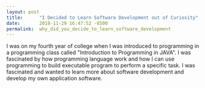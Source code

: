 ```yaml
---
layout: post
title:      "I Decided to Learn Software Development out of Curiosity"
date:       2018-11-29 16:47:52 -0500
permalink:  why_did_you_decide_to_learn_software_development
---
```



I was on my fourth year of college when I was introduced to programming in a programming class called "Introduction to Programming in JAVA". I was fascinated by how programming language work and how I can use programming to build executable program to perform a specific task. I was fascinated and wanted to learn more about software development and develop my own application software. 

